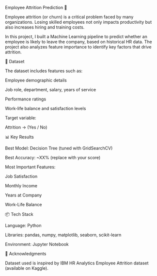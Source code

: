 Employee Attrition Prediction 🚀

Employee attrition (or churn) is a critical problem faced by many organizations. Losing skilled employees not only impacts productivity but also increases hiring and training costs.

In this project, I built a Machine Learning pipeline to predict whether an employee is likely to leave the company, based on historical HR data.
The project also analyzes feature importance to identify key factors that drive attrition.

📂 Dataset

The dataset includes features such as:

Employee demographic details

Job role, department, salary, years of service

Performance ratings

Work-life balance and satisfaction levels

Target variable:

Attrition → (Yes / No)

📊 Key Results

Best Model: Decision Tree (tuned with GridSearchCV)

Best Accuracy: ~XX% (replace with your score)

Most Important Features:

Job Satisfaction

Monthly Income

Years at Company

Work-Life Balance

📦 Tech Stack

Language: Python

Libraries: pandas, numpy, matplotlib, seaborn, scikit-learn

Environment: Jupyter Notebook

🙌 Acknowledgments

Dataset used is inspired by IBM HR Analytics Employee Attrition dataset (available on Kaggle).

